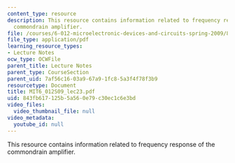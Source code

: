 ```yaml
---
content_type: resource
description: This resource contains information related to frequency response of the
  commondrain amplifier.
file: /courses/6-012-microelectronic-devices-and-circuits-spring-2009/843fb617125b5a560e79c30ec1c6e3bd_MIT6_012S09_lec23.pdf
file_type: application/pdf
learning_resource_types:
- Lecture Notes
ocw_type: OCWFile
parent_title: Lecture Notes
parent_type: CourseSection
parent_uid: 7af56c16-03a9-67a9-1fc8-5a3f4f78f3b9
resourcetype: Document
title: MIT6_012S09_lec23.pdf
uid: 843fb617-125b-5a56-0e79-c30ec1c6e3bd
video_files:
  video_thumbnail_file: null
video_metadata:
  youtube_id: null
---
```

This resource contains information related to frequency response of the commondrain amplifier.

